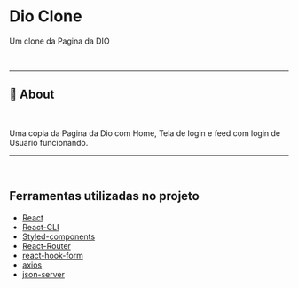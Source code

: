 # Dio Clone

Um clone da Pagina da DIO

<br>

---

## 📖 About

<br>

Uma copia da Pagina da Dio com Home, Tela de login e feed com login de Usuario funcionando. 

---


<!-- ## 🛠️  Built with

<br>

<div style="display: inline_block">

  <img align="center" style="margin: 3px" alt="HTML" src="https://img.shields.io/badge/-html-%23E34F26?style=for-the-badge&logo=html5&logoColor=white" />
  <img align="center" style="margin: 3px"  alt="CSS" src="https://img.shields.io/badge/-css-%231572B6?style=for-the-badge&logo=css3&logoColor=white" />
  <img align="center" style="margin: 3px"  alt="Javascript" src="https://img.shields.io/badge/-Javascript-%23F7DF1E?style=for-the-badge&logo=Javascript&logoColor=black" />

</div>

--- -->

<br>

## Ferramentas utilizadas no projeto


- [React](https://pt-br.reactjs.org/docs/getting-started.html)
- [React-CLI](https://create-react-app.dev)
- [Styled-components](https://styled-components.com/docs/basics#installation)
- [React-Router](https://reactrouter.com/en/main/start/tutorial)
- [react-hook-form](https://react-hook-form.com)
- [axios](https://axios-http.com/ptbr/docs/intro)
- [json-server](https://www.npmjs.com/package/json-server)